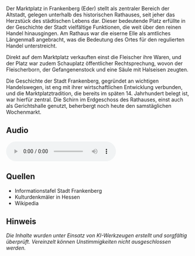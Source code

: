 Der Marktplatz in Frankenberg (Eder) stellt als zentraler Bereich der Altstadt, gelegen unterhalb des historischen Rathauses, seit jeher das Herzstück des städtischen Lebens dar. Dieser bedeutende Platz erfüllte in der Geschichte der Stadt vielfältige Funktionen, die weit über den reinen Handel hinausgingen. Am Rathaus war die eiserne Elle als amtliches Längenmaß angebracht, was die Bedeutung des Ortes für den regulierten Handel unterstreicht.

Direkt auf dem Marktplatz verkauften einst die Fleischer ihre Waren, und der Platz war zudem Schauplatz öffentlicher Rechtsprechung, wovon der Fleischerborn, der Gefangenenstock und eine Säule mit Halseisen zeugten.

Die Geschichte der Stadt Frankenberg, gegründet an wichtigen Handelswegen, ist eng mit ihrer wirtschaftlichen Entwicklung verbunden, und die Marktplatztradition, die bereits im späten 14. Jahrhundert belegt ist, war hierfür zentral. Die Schirn im Erdgeschoss des Rathauses, einst auch als Gerichtshalle genutzt, beherbergt noch heute den samstäglichen Wochenmarkt.

## Audio

<audio controls class="full-width-audio">
  <source src="locales/frankenberg/de/p28.mp3" type="audio/mpeg">
  Dein Browser unterstützt kein Audioelement.
</audio>

## Quellen

- Informationstafel Stadt Frankenberg
- Kulturdenkmäler in Hessen
- Wikipedia

## Hinweis

_Die Inhalte wurden unter Einsatz von KI-Werkzeugen erstellt und sorgfältig überprüft. Vereinzelt können Unstimmigkeiten nicht ausgeschlossen werden._